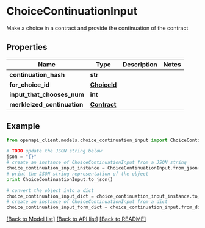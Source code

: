 # ChoiceContinuationInput

Make a choice in a contract and provide the continuation of the contract

## Properties
Name | Type | Description | Notes
------------ | ------------- | ------------- | -------------
**continuation_hash** | **str** |  | 
**for_choice_id** | [**ChoiceId**](ChoiceId.md) |  | 
**input_that_chooses_num** | **int** |  | 
**merkleized_continuation** | [**Contract**](Contract.md) |  | 

## Example

```python
from openapi_client.models.choice_continuation_input import ChoiceContinuationInput

# TODO update the JSON string below
json = "{}"
# create an instance of ChoiceContinuationInput from a JSON string
choice_continuation_input_instance = ChoiceContinuationInput.from_json(json)
# print the JSON string representation of the object
print ChoiceContinuationInput.to_json()

# convert the object into a dict
choice_continuation_input_dict = choice_continuation_input_instance.to_dict()
# create an instance of ChoiceContinuationInput from a dict
choice_continuation_input_form_dict = choice_continuation_input.from_dict(choice_continuation_input_dict)
```
[[Back to Model list]](../README.md#documentation-for-models) [[Back to API list]](../README.md#documentation-for-api-endpoints) [[Back to README]](../README.md)


